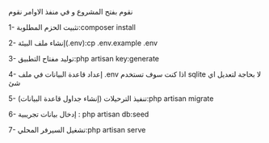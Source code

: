 
نقوم بفتح المشروع و في منفذ الاوامر نقوم 

1- تثبيت الحزم المطلوبة:composer install

2- إنشاء ملف البيئة(.env):cp .env.example .env

3- توليد مفتاح التطبيق:php artisan key:generate

4- إعداد قاعدة البيانات في ملف .env اذا كنت سوف تستخدم sqlite لا بحاجة لتعديل اي شئ

 
5- تنفيذ الترحيلات (إنشاء جداول قاعدة البيانات):php artisan migrate

6- إدخال بيانات تجريبية : php artisan db:seed

7- تشغيل السيرفر المحلي:php artisan serve


